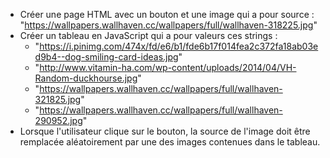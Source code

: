 * Créer une page HTML avec un bouton et une image qui a pour source : "https://wallpapers.wallhaven.cc/wallpapers/full/wallhaven-318225.jpg"
* Créer un tableau en JavaScript qui a pour valeurs ces strings :
  * "https://i.pinimg.com/474x/fd/e6/b1/fde6b17f014fea2c372fa18ab03ed9b4--dog-smiling-card-ideas.jpg"
  * "http://www.vitamin-ha.com/wp-content/uploads/2014/04/VH-Random-duckhourse.jpg"
  * "https://wallpapers.wallhaven.cc/wallpapers/full/wallhaven-321825.jpg"
  * "https://wallpapers.wallhaven.cc/wallpapers/full/wallhaven-290952.jpg"
* Lorsque l'utilisateur clique sur le bouton, la source de l'image doit être remplacée aléatoirement par une des images contenues dans le tableau.
